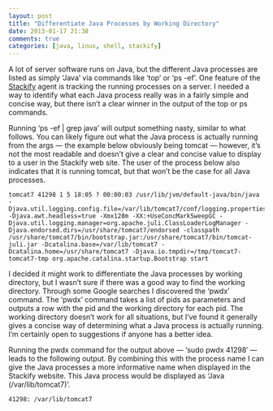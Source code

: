 ```yaml
---
layout: post
title: "Differentiate Java Processes by Working Directory"
date: 2013-01-17 21:38
comments: true
categories: [java, linux, shell, stackify]
---
```


A lot of server software runs on Java, but the different Java processes are listed as simply ‘Java’ via commands like ‘top’ or ‘ps -ef’. One feature of the [Stackify](http://www.stackify.com) agent is tracking the running processes on a server. I needed a way to identify what each Java process really was in a fairly simple and concise way, but there isn’t a clear winner in the output of the top or ps commands.

Running ‘ps -ef | grep java’ will output something nasty, similar to what follows. You can likely figure out what the Java process is actually running from the args — the example below obviously being tomcat — however, it’s not the most readable and doesn’t give a clear and concise value to display to a user in the Stackify web site. The user of the process below also indicates that it is running tomcat, but that won’t be the case for all Java processes.

```text
tomcat7 41298 1 5 18:05 ? 00:00:03 /usr/lib/jvm/default-java/bin/java -Djava.util.logging.config.file=/var/lib/tomcat7/conf/logging.properties -Djava.awt.headless=true -Xmx128m -XX:+UseConcMarkSweepGC -Djava.util.logging.manager=org.apache.juli.ClassLoaderLogManager -Djava.endorsed.dirs=/usr/share/tomcat7/endorsed -classpath /usr/share/tomcat7/bin/bootstrap.jar:/usr/share/tomcat7/bin/tomcat-juli.jar -Dcatalina.base=/var/lib/tomcat7 -Dcatalina.home=/usr/share/tomcat7 -Djava.io.tmpdir=/tmp/tomcat7-tomcat7-tmp org.apache.catalina.startup.Bootstrap start
```

I decided it might work to differentiate the Java processes by working directory, but I wasn’t sure if there was a good way to find the working directory. Through some Google searches I discovered the ‘pwdx’ command. The ‘pwdx’ command takes a list of pids as parameters and outputs a row with the pid and the working directory for each pid. The working directory doesn’t work for all situations, but I’ve found it generally gives a concise way of determining what a Java process is actually running. I’m certainly open to suggestions if anyone has a better idea.

Running the pwdx command for the output above — ‘sudo pwdx 41298′ — leads to the following output. By combining this with the process name I can give the Java processes a more informative name when displayed in the Stackify website. This Java process would be displayed as ‘Java (/var/lib/tomcat7)’.

```text
41298: /var/lib/tomcat7
```